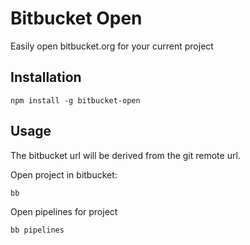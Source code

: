 # Bitbucket Open

Easily open bitbucket.org for your current project

## Installation

```
npm install -g bitbucket-open
```

## Usage

The bitbucket url will be derived from the git remote url.

Open project in bitbucket: 

```
bb
```

Open pipelines for project

```
bb pipelines
```